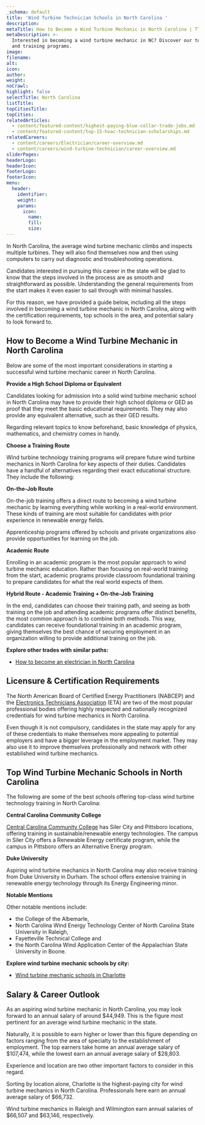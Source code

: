 ```yaml
---
_schema: default
title: 'Wind Turbine Technician Schools in North Carolina '
description:
metaTitle: How to Become a Wind Turbine Mechanic in North Carolina | TTS
metaDescription: >-
  Interested in becoming a wind turbine mechanic in NC? Discover our top schools
  and training programs.
image:
filename:
alt:
icon:
author:
weight:
noCrawl:
highlight: false
selectTitle: North Carolina
listTitle:
topCitiesTitle:
topCities:
relatedArticles:
  - content/featured-content/highest-paying-blue-collar-trade-jobs.md
  - content/featured-content/top-15-hvac-technician-scholarships.md
relatedCareers:
  - content/careers/Electrician/career-overview.md
  - content/careers/wind-turbine-technician/career-overview.md
sliderPages:
headerLogo:
headerIcon:
footerLogo:
footerIcon:
menu:
  header:
    identifier:
    weight:
    params:
      icon:
        name:
        fill:
        size:
---
```

In North Carolina, the average wind turbine mechanic climbs and inspects multiple turbines. They will also find themselves now and then using computers to carry out diagnostic and troubleshooting operations.

Candidates interested in pursuing this career in the state will be glad to know that the steps involved in the process are as smooth and straightforward as possible. Understanding the general requirements from the start makes it even easier to sail through with minimal hassles.

For this reason, we have provided a guide below, including all the steps involved in becoming a wind turbine mechanic in North Carolina, along with the certification requirements, top schools in the area, and potential salary to look forward to.

## **How to Become a Wind Turbine Mechanic in North Carolina**

Below are some of the most important considerations in starting a successful wind turbine mechanic career in North Carolina.

**Provide a High School Diploma or Equivalent**

Candidates looking for admission into a solid wind turbine mechanic school in North Carolina may have to provide their high school diploma or GED as proof that they meet the basic educational requirements. They may also provide any equivalent alternative, such as their GED results.

Regarding relevant topics to know beforehand, basic knowledge of physics, mathematics, and chemistry comes in handy.

**Choose a Training Route**

Wind turbine technology training programs will prepare future wind turbine mechanics in North Carolina for key aspects of their duties. Candidates have a handful of alternatives regarding their exact educational structure. They include the following:

**On-the-Job Route**

On-the-job training offers a direct route to becoming a wind turbine mechanic by learning everything while working in a real-world environment. These kinds of training are most suitable for candidates with prior experience in renewable energy fields.

Apprenticeship programs offered by schools and private organizations also provide opportunities for learning on the job.

**Academic Route**

Enrolling in an academic program is the most popular approach to wind turbine mechanic education. Rather than focusing on real-world training from the start, academic programs provide classroom foundational training to prepare candidates for what the real world expects of them.

**Hybrid Route - Academic Training + On-the-Job Training**

In the end, candidates can choose their training path, and seeing as both training on the job and attending academic programs offer distinct benefits, the most common approach is to combine both methods. This way, candidates can receive foundational training in an academic program, giving themselves the best chance of securing employment in an organization willing to provide additional training on the job.

**Explore other trades with similar paths:**

* [How to become an electrician in North Carolina](https://toptradeschools.com/near-you/electrician/north-carolina)

## **Licensure & Certification Requirements**

The North American Board of Certified Energy Practitioners (NABCEP) and the [Electronics Technicians Association](https://www.etai.org/index.html) (ETA) are two of the most popular professional bodies offering highly respected and nationally recognized credentials for wind turbine mechanics in North Carolina.

Even though it is not compulsory, candidates in the state may apply for any of these credentials to make themselves more appealing to potential employers and have a bigger leverage in the employment market. They may also use it to improve themselves professionally and network with other established wind turbine mechanics.

## **Top Wind Turbine Mechanic Schools in North Carolina**

The following are some of the best schools offering top-class wind turbine technology training in North Carolina:

**Central Carolina Community College**

[Central Carolina Community College](https://www.cccc.edu/sustainability/) has Siler City and Pittsboro locations, offering training in sustainable/renewable energy technologies. The campus in Siler City offers a Renewable Energy certificate program, while the campus in Pittsboro offers an Alternative Energy program.

**Duke University**

Aspiring wind turbine mechanics in North Carolina may also receive training from Duke University in Durham. The school offers extensive training in renewable energy technology through its Energy Engineering minor.

**Notable Mentions**

Other notable mentions include:

* the College of the Albemarle,
* North Carolina Wind Energy Technology Center of North Carolina State University in Raleigh,
* Fayetteville Technical College and
* the North Carolina Wind Application Center of the Appalachian State University in Boone.

**Explore wind turbine mechanic schools by city:**

* [Wind turbine mechanic schools in Charlotte](https://toptradeschools.com/near-you/wind-turbine-technician/north-carolina/charlotte/)

## **Salary & Career Outlook**

As an aspiring wind turbine mechanic in North Carolina, you may look forward to an annual salary of around $44,949. This is the figure most pertinent for an average wind turbine mechanic in the state.

Naturally, it is possible to earn higher or lower than this figure depending on factors ranging from the area of specialty to the establishment of employment. The top earners take home an annual average salary of $107,474, while the lowest earn an annual average salary of $28,803.

Experience and location are two other important factors to consider in this regard.

Sorting by location alone, Charlotte is the highest-paying city for wind turbine mechanics in North Carolina. Professionals here earn an annual average salary of $66,732.

Wind turbine mechanics in Raleigh and Wilmington earn annual salaries of $66,507 and $63,146, respectively.